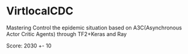 # VirtlocalCDC
Mastering Control the epidemic situation based on  A3C(Asynchronous Actor Critic Agents) through TF2+Keras and Ray

Score: 2030 +- 10
